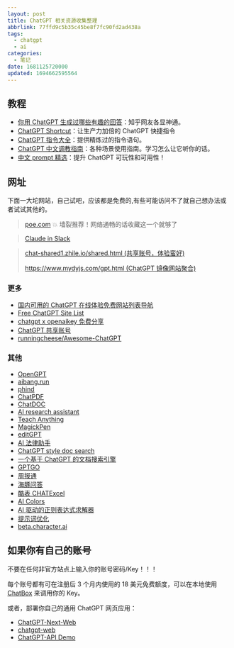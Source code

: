 ```yaml
---
layout: post
title: ChatGPT 相关资源收集整理
abbrlink: 77ffd9c5b35c45be8f7fc90fd2ad438a
tags:
  - chatgpt
  - ai
categories:
  - 笔记
date: 1681125720000
updated: 1694662595564
---
```

## 教程

* [你用 ChatGPT 生成过哪些有趣的回答](https://www.zhihu.com/question/570430650)：知乎网友各显神通。
* [ChatGPT Shortcut](https://www.aishort.top/)：让生产力加倍的 ChatGPT 快捷指令
* [ChatGPT 指令大全](https://www.explainthis.io/zh-hans/chatgpt)：提供精炼过的指令语句。
* [ChatGPT 中文调教指南](https://github.com/PlexPt/awesome-chatgpt-prompts-zh)：各种场景使用指南。学习怎么让它听你的话。
* [中文 prompt 精选](https://github.com/yzfly/wonderful-prompts)：提升 ChatGPT 可玩性和可用性！

## 网址

下面一大坨网站，自己试吧，应该都是免费的,有些可能访问不了就自己想办法或者试试其他的。

> [poe.com](https://poe.com) 💥 墙裂推荐！网络通畅的话收藏这一个就够了

> [Claude in Slack](https://www.anthropic.com/index/claude-now-in-slack)

> [chat-shared1.zhile.io/shared.html (共享账号，体验蛮好)](https://chat-shared1.zhile.io/shared.html)
>
> [https://www.mydyjs.com/gpt.html (ChatGPT 镜像网站聚合)](https://www.mydyjs.com/gpt.html)

### 更多

* [国内可用的 ChatGPT 在线体验免费网站列表导航](https://lzw.me/x/chatgpt-sites/)
* [Free ChatGPT Site List](https://cc.ai55.cc/)
* [chatgpt x openaikey 免费分享](https://freeopenai.xyz/)
* [ChatGPT 共享账号](https://terobox.com/)
* [runningcheese/Awesome-ChatGPT](https://github.com/runningcheese/Awesome-ChatGPT)

### 其他

* [OpenGPT](https://open-gpt.app/)
* [aibang.run](https://aibang.run)
* [phind](https://www.phind.com/)
* [ChatPDF](https://www.chatpdf.com/)
* [ChatDOC](https://chatdoc.com/)
* [AI research assistant](https://typeset.io/)
* [Teach Anything](https://www.teach-anything.com/)
* [MagickPen](https://magickpen.com)
* [editGPT](https://www.editgpt.app/)
* [AI 法律助手](https://github.com/lvwzhen/law-cn-ai)
* [ChatGPT style doc search](https://github.com/supabase-community/nextjs-openai-doc-search)
* [一个基于 ChatGPT 的文档搜索引擎](https://github.com/gorse-io/midsearch)
* [GPTGO](https://gptgo.ai)
* [周报通](https://zhoubaotong.com)
* [海豚问答](http://zhimachat.com/)
* [酷表 CHATExcel](https://chatexcel.com)
* [AI Colors](https://aicolors.co/)
* [AI 驱动的正则表达式求解器](https://regex.ai/)
* [提示词优化](https://promptperfect.jinaai.cn/)
* [beta.character.ai](https://beta.character.ai/)

## 如果你有自己的账号

不要在任何非官方站点上输入你的账号密码/Key！！！

每个账号都有可在注册后 3 个月内使用的 18 美元免费额度，可以在本地使用 [ChatBox](https://hub.fgit.ml/Bin-Huang/chatbox/releases) 来调用你的 Key。

或者，部署你自己的通用 ChatGPT 网页应用：

* [ChatGPT-Next-Web](https://github.com/Yidadaa/ChatGPT-Next-Web/blob/main/README_CN.md)
* [chatgpt-web](https://github.com/Chanzhaoyu/chatgpt-web)
* [ChatGPT-API Demo](https://github.com/ddiu8081/chatgpt-demo/blob/main/README.zh-CN.md)
